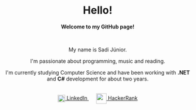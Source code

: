 <h1 align="center">Hello!</h1>

<div align="center">
    <div>
        <p>
            <b>Welcome to my GitHub page!</b>
        </p>
        <br>
        <p>
            My name is Sadi Júnior.
        </p>
        <p>
            I'm passionate about programming, music and reading.
        </p>
        <p>
            I'm currently studying Computer Science and have been working with <b>.NET</b> and <b>C#</b> development for about two years.
        </p>
    </div>
    <br>
    <div style="text-align: center; align-items: center; justify-content: center;">
        <a href="https://www.linkedin.com/in/sadijunior/" target="_blank" style="margin-right: 20px">
            <img src="https://upload.wikimedia.org/wikipedia/commons/thumb/c/ca/LinkedIn_logo_initials.png/640px-LinkedIn_logo_initials.png" width="20" heigth="20" style="vertical-align: middle;">
            LinkedIn
        </a>
        <a href="https://www.hackerrank.com/SadiJunior" target="_blank">
            <img src="https://sr-marketplace-prod.s3.amazonaws.com/wp-content/uploads/2015/08/HackerRank1.png" width="28" heigth="28" style="vertical-align: middle;">
            HackerRank
        </a>
    </div>
</div>